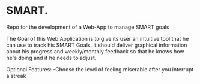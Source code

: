 # SMART.
Repo for the development of a Web-App to manage SMART goals

The Goal of this Web Application is to give its user an intuitive tool that he can use 
to track his SMART Goals. It should deliver graphical information about his progress and
weekly/monthly feedback so that he knows how he's doing and if he needs to adjust.

Optional Features:
-Choose the level of feeling miserable after you interrupt a streak